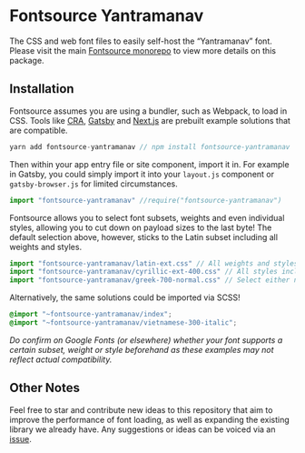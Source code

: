 # Fontsource Yantramanav

The CSS and web font files to easily self-host the “Yantramanav” font. Please visit the main [Fontsource monorepo](https://github.com/DecliningLotus/fontsource) to view more details on this package.

## Installation

Fontsource assumes you are using a bundler, such as Webpack, to load in CSS. Tools like [CRA](https://create-react-app.dev/), [Gatsby](https://www.gatsbyjs.org/) and [Next.js](https://nextjs.org/) are prebuilt example solutions that are compatible.

```javascript
yarn add fontsource-yantramanav // npm install fontsource-yantramanav
```

Then within your app entry file or site component, import it in. For example in Gatsby, you could simply import it into your `layout.js` component or `gatsby-browser.js` for limited circumstances.

```javascript
import "fontsource-yantramanav" //require("fontsource-yantramanav")
```

Fontsource allows you to select font subsets, weights and even individual styles, allowing you to cut down on payload sizes to the last byte! The default selection above, however, sticks to the Latin subset including all weights and styles.

```javascript
import "fontsource-yantramanav/latin-ext.css" // All weights and styles included.
import "fontsource-yantramanav/cyrillic-ext-400.css" // All styles included.
import "fontsource-yantramanav/greek-700-normal.css" // Select either normal or italic.
```

Alternatively, the same solutions could be imported via SCSS!

```scss
@import "~fontsource-yantramanav/index";
@import "~fontsource-yantramanav/vietnamese-300-italic";
```

_Do confirm on Google Fonts (or elsewhere) whether your font supports a certain subset, weight or style beforehand as these examples may not reflect actual compatibility._

## Other Notes

Feel free to star and contribute new ideas to this repository that aim to improve the performance of font loading, as well as expanding the existing library we already have. Any suggestions or ideas can be voiced via an [issue](https://github.com/DecliningLotus/fontsource/issues).
